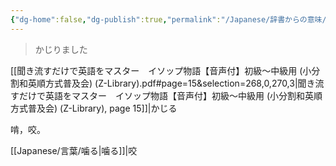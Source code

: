 ```yaml
---
{"dg-home":false,"dg-publish":true,"permalink":"/Japanese/辞書からの意味/噛る/","dgPassFrontmatter":true}
---
```



> かじりました

[[聞き流すだけで英語をマスター　イソップ物語【音声付】初級～中級用 (小分割和英順方式普及会) (Z-Library).pdf#page=15&selection=268,0,270,3|聞き流すだけで英語をマスター　イソップ物語【音声付】初級～中級用 (小分割和英順方式普及会) (Z-Library), page 15]]|かじる

啃，咬。

[[Japanese/言葉/噛る\|噛る]]|咬